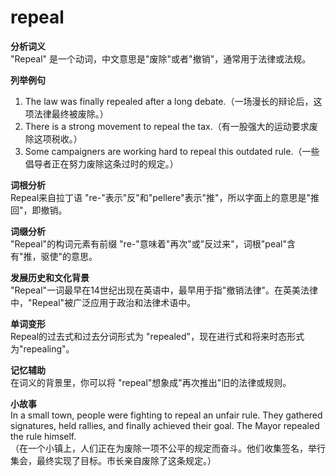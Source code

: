 # repeal

**分析词义**  
"Repeal" 是一个动词，中文意思是"废除"或者"撤销"，通常用于法律或法规。

  

**列举例句**

  

1.  The law was finally repealed after a long debate.（一场漫长的辩论后，这项法律最终被废除。）
2.  There is a strong movement to repeal the tax.（有一股强大的运动要求废除这项税收。）
3.  Some campaigners are working hard to repeal this outdated rule.（一些倡导者正在努力废除这条过时的规定。）

  

**词根分析**  
Repeal来自拉丁语 "re-"表示"反"和"pellere"表示"推"，所以字面上的意思是"推回"，即撤销。

  

**词缀分析**  
"Repeal"的构词元素有前缀 "re-"意味着"再次"或"反过来"，词根"peal"含有"推，驱使"的意思。

  

**发展历史和文化背景**  
"Repeal"一词最早在14世纪出现在英语中，最早用于指"撤销法律"。在英美法律中，"Repeal"被广泛应用于政治和法律术语中。

  

**单词变形**  
Repeal的过去式和过去分词形式为 "repealed"，现在进行式和将来时态形式为"repealing"。

  

**记忆辅助**  
在词义的背景里，你可以将 "repeal"想象成"再次推出"旧的法律或规则。

  

**小故事**  
In a small town, people were fighting to repeal an unfair rule. They gathered signatures, held rallies, and finally achieved their goal. The Mayor repealed the rule himself.  
（在一个小镇上，人们正在为废除一项不公平的规定而奋斗。他们收集签名，举行集会，最终实现了目标。市长亲自废除了这条规定。）
